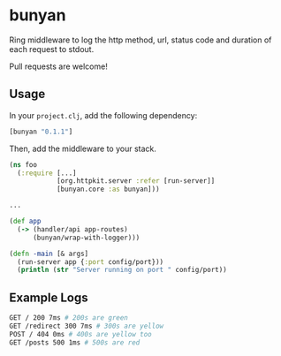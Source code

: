 bunyan
======================

Ring middleware to log the http method, url, status code and duration of each request to stdout.

Pull requests are welcome!

Usage
-----

In your `project.clj`, add the following dependency:

```clojure
[bunyan "0.1.1"]
```

Then, add the middleware to your stack.

```clojure
(ns foo
  (:require [...]
            [org.httpkit.server :refer [run-server]]
            [bunyan.core :as bunyan]))

...

(def app
  (-> (handler/api app-routes)
      (bunyan/wrap-with-logger)))

(defn -main [& args]
  (run-server app {:port config/port}))
  (println (str "Server running on port " config/port))
```

Example Logs
-----------

```bash
GET / 200 7ms # 200s are green
GET /redirect 300 7ms # 300s are yellow
POST / 404 0ms # 400s are yellow too
GET /posts 500 1ms # 500s are red
````
